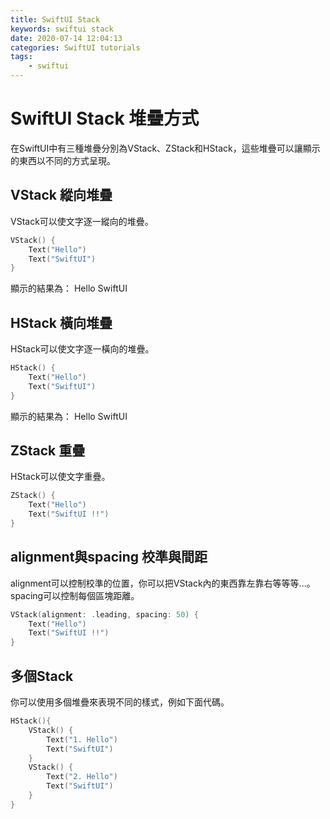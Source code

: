 ```yaml
---
title: SwiftUI Stack
keywords: swiftui stack
date: 2020-07-14 12:04:13
categories: SwiftUI tutorials
tags:
    - swiftui
---
```

# SwiftUI Stack 堆疊方式
在SwiftUI中有三種堆疊分別為VStack、ZStack和HStack，這些堆疊可以讓顯示的東西以不同的方式呈現。
<!-- more -->
## VStack 縱向堆疊
VStack可以使文字逐一縱向的堆疊。
```swift
VStack() {
    Text("Hello")
    Text("SwiftUI")
}
```
顯示的結果為：
Hello
SwiftUI

## HStack 橫向堆疊
HStack可以使文字逐一橫向的堆疊。
```swift
HStack() {
    Text("Hello")
    Text("SwiftUI")
}
```
顯示的結果為：
Hello SwiftUI

## ZStack 重疊
HStack可以使文字重疊。
```swift
ZStack() {
    Text("Hello")
    Text("SwiftUI !!")
}
```

## alignment與spacing 校準與間距
alignment可以控制校準的位置，你可以把VStack內的東西靠左靠右等等等...。spacing可以控制每個區塊距離。
```swift
VStack(alignment: .leading, spacing: 50) {
    Text("Hello")
    Text("SwiftUI !!")
}
```

## 多個Stack
你可以使用多個堆疊來表現不同的樣式，例如下面代碼。

```swift
HStack(){
    VStack() {
        Text("1. Hello")
        Text("SwiftUI")
    }
    VStack() {
        Text("2. Hello")
        Text("SwiftUI")
    }
}
```